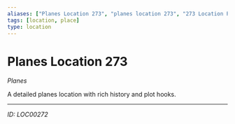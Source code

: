```yaml
---
aliases: ["Planes Location 273", "planes location 273", "273 Location Planes"]
tags: [location, place]
type: location
---
```


# Planes Location 273

*Planes*

A detailed planes location with rich history and plot hooks.

---
*ID: LOC00272*